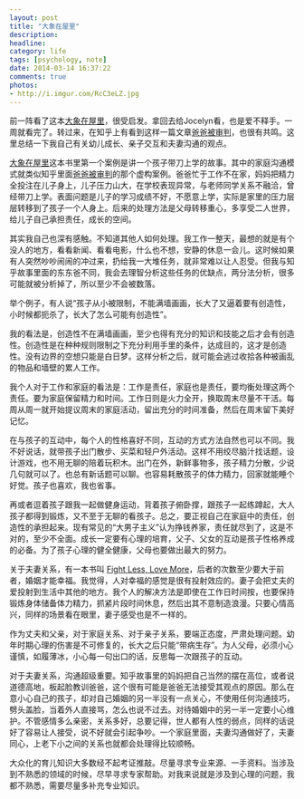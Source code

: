```yaml
---
layout: post
title: "大象在屋里"
description: 
headline: 
category: life
tags: [psychology, note]
date: 2014-03-14 16:37:22
comments: true
photos:
- http://i.imgur.com/RcC3eLZ.jpg
---
```


前一阵看了这本[大象在屋里](http://book.douban.com/subject/25842106/)，很受启发。拿回去给Jocelyn看，也是爱不释手。一周就看完了。转过来，在知乎上有看到这样一篇文章[爸爸被审判](http://zhuanlan.zhihu.com/lswlsw/19627805#comment-53566939)，也很有共鸣。这里总结一下我自己有关幼儿成长、亲子交互和夫妻沟通的观点。

<!--more-->

[大象在屋里](http://book.douban.com/subject/25842106/)这本书里第一个案例是讲一个孩子带刀上学的故事。其中的家庭沟通模式就类似知乎里面[爸爸被审判](http://zhuanlan.zhihu.com/lswlsw/19627805#comment-53566939)的那个虚构案例。爸爸忙于工作不在家，妈妈把精力全投注在儿子身上，儿子压力山大，在学校表现异常，与老师同学关系不融洽，曾经带刀上学。表面问题是儿子的学习成绩不好，不愿意上学，实际是家里的压力层层转移到了孩子一个人身上。后来的处理方法是父母转移重心，多享受二人世界，给儿子自己承担责任，成长的空间。

其实我自己也深有感触。不知道其他人如何处理。我工作一整天，最想的就是有个没人的地方，看看新闻、看看电影，什么也不想，安静的休息一会儿。这时候如果有人突然吵吵闹闹的冲过来，扔给我一大堆任务，就非常难以让人忍受。但我与知乎故事里面的东东爸不同，我会去理智分析这些任务的优缺点，两分法分析，很多可能就被分析掉了，所以至少不会被数落。

 举个例子，有人说“孩子从小被限制，不能满墙画画，长大了又逼着要有创造性，小时候都扼杀了，长大了怎么可能有创造性”。

我的看法是，创造性不在满墙画画，至少也得有充分的知识和技能之后才会有创造性。创造性是在种种规则限制之下充分利用手里的条件，达成目的，这才是创造性。没有边界的空想只能是白日梦。这样分析之后，就可能会逃过收拾各种被画乱的物品和墙壁的累人工作。

我个人对于工作和家庭的看法是：工作是责任，家庭也是责任，要均衡处理这两个责任。要为家庭保留精力和时间。工作日则是火力全开，换取周末尽量不干活。每周从周一就开始提议周末的家庭活动，留出充分的时间准备，然后在周末留下美好记忆。

在与孩子的互动中，每个人的性格喜好不同，互动的方式方法自然也可以不同。我不好说话，就带孩子出门散步、买菜和轻户外活动。这样不用绞尽脑汁找话题，设计游戏，也不用无聊的陪着玩积木。出门在外，新鲜事物多，孩子精力分散，少说几句就可以了。也总有新话题可以聊。也容易耗散孩子的体力精力，回家就能睡个好觉。孩子也喜欢，我也省事。

再或者逗着孩子跟我一起做健身运动，背着孩子俯卧撑，跟孩子一起练蹲起，大人孩子都得到锻炼，又不至于无聊的看孩子。总之，要正视自己在家庭中的责任，创造性的承担起来。现有常见的“大男子主义”认为挣钱养家，责任就尽到了，这是不对的，至少不全面。成长一定要有心理的培育，父子、父女的互动是孩子性格养成的必备。为了孩子心理的健全健康，父母也要做出最大的努力。

关于夫妻关系，有一本书叫 [Fight Less, Love More](http://book.douban.com/subject/11406263/)，后者的次数至少要大于前者，婚姻才能幸福。我觉得，人对幸福的感觉是很有投射效应的。妻子会把丈夫的爱投射到生活中其他的地方。我个人的解决方法是即使在工作日时间按，也要保持锻炼身体储备体力精力，抓紧片段时间休息，然后出其不意制造浪漫。只要心情高兴，同样的场景看在眼里，妻子感受也是不一样的。

作为丈夫和父亲，对于家庭关系、对于亲子关系，要端正态度，严肃处理问题。幼年时期心理的伤害是不可修复的，长大之后只能“带病生存”。为人父母，必须小心谨慎，如履薄冰，小心每一句出口的话，反思每一次跟孩子的互动。

对于夫妻关系，沟通超级重要。知乎故事里的妈妈把自己当然的摆在高位，或者说道德高地，板起脸教训爸爸，这个很有可能是爸爸无法接受其观点的原因。那么在意小心自己的孩子，却对自己婚姻的另一半没有一点关心，不使用任何沟通技巧，劈头盖脸，当着外人直接骂，怎么也说不过去。对待婚姻中的另一半一定要小心维护。不管感情多么亲密，关系多好，总要记得，世人都有人性的弱点，同样的话说好了容易让人接受，说不好就会引起争吵。一个家庭里面，夫妻沟通做好了，夫妻同心，上老下小之间的关系也就都会处理得比较顺畅。

大众化的育儿知识大多数经不起考证推敲。尽量寻求专业来源、一手资料。当涉及到不熟悉的领域的时候，尽早寻求专家帮助。对我来说就是涉及到心理的问题，我都不熟悉，需要尽量多补充专业知识。
